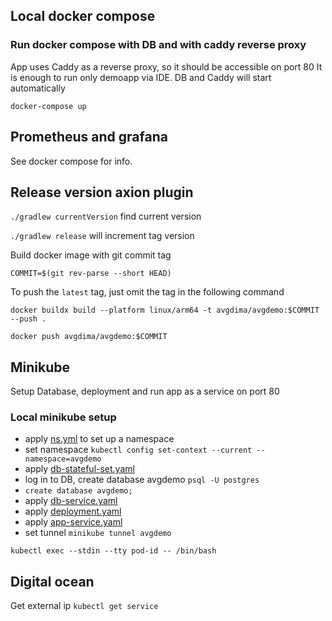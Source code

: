 ## Local docker compose

### Run docker compose with DB and with caddy reverse proxy

App uses Caddy as a reverse proxy, so it should be accessible on port 80
It is enough to run only demoapp via IDE. DB and Caddy will start automatically

`docker-compose up`

## Prometheus and grafana

See docker compose for info.

## Release version axion plugin

`./gradlew currentVersion` find current version

`./gradlew release` will increment tag version

Build docker image with git commit tag

`COMMIT=$(git rev-parse --short HEAD)`

To push the `latest` tag, just omit the tag in the following command

`docker buildx build --platform linux/arm64 -t avgdima/avgdemo:$COMMIT --push .`

`docker push avgdima/avgdemo:$COMMIT`

## Minikube

Setup Database, deployment and run app as a service on port 80

### Local minikube setup

- apply [ns.yml](k8s/ns.yaml) to set up a namespace
- set namespace `kubectl config set-context --current --namespace=avgdemo`
- apply [db-stateful-set.yaml](k8s/db-stateful-set.yaml)
- log in to DB, create database avgdemo `psql -U postgres`
- `create database avgdemo;`
- apply [db-service.yaml](k8s/db-service.yaml)
- apply [deployment.yaml](k8s/deployment.yaml)
- apply [app-service.yaml](k8s/app-service.yaml)
- set tunnel `minikube tunnel avgdemo`

`kubectl exec --stdin --tty pod-id -- /bin/bash`

## Digital ocean

Get external ip
`kubectl get service`
